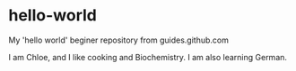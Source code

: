 # hello-world
My 'hello world' beginer repository from guides.github.com

I am Chloe, and I like cooking and Biochemistry. I am also learning German.
